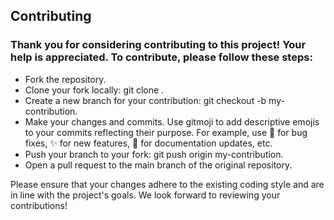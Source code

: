 ## Contributing

### Thank you for considering contributing to this project! Your help is appreciated. To contribute, please follow these steps:

- Fork the repository.
- Clone your fork locally: git clone <url>.
- Create a new branch for your contribution: git checkout -b my-contribution.
- Make your changes and commits. Use gitmoji to add descriptive emojis to your commits reflecting their purpose. For example, use   :bug: for bug fixes, :sparkles: for new features, :pencil: for documentation updates, etc.
- Push your branch to your fork: git push origin my-contribution.
- Open a pull request to the main branch of the original repository.

Please ensure that your changes adhere to the existing coding style and are in line with the project's goals. We look forward to reviewing your contributions!